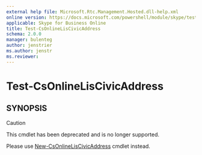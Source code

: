 ```yaml
---
external help file: Microsoft.Rtc.Management.Hosted.dll-help.xml
online version: https://docs.microsoft.com/powershell/module/skype/test-csonlineliscivicaddress
applicable: Skype for Business Online
title: Test-CsOnlineLisCivicAddress
schema: 2.0.0
manager: bulenteg
author: jenstrier
ms.author: jenstr
ms.reviewer:
---
```


# Test-CsOnlineLisCivicAddress

## SYNOPSIS
> [!CAUTION]
> This cmdlet has been deprecated and is no longer supported.
> 
> Please use [New-CsOnlineLisCivicAddress](New-CsOnlineLisCivicAddress.md) cmdlet instead.

